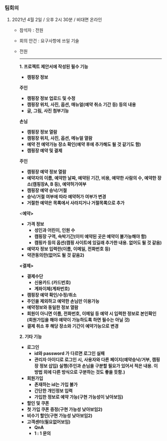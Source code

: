 ### 팀회의

1. 2021년 4월 2일 / 오후 2시 30분 / 비대면 온라인
    - 참석자 : 전원
    - 회의 안건 : 요구사항에 쓰일 기술
    - 전원

        ---

        **1. 프로젝트 제안서에 작성된 필수 기능**

        - **캠핑장 정보**

        **주인**

        - **캠핑장 정보 업로드 및 수정**
        - **캠핑장 위치, 사진, 옵션, 매뉴얼(예약 취소 기간 등) 등의 내용**
        - **글, 그림, 사진 첨부기능**

        **손님**

        - **캠핑장 정보 열람**
        - **캠핑장 위치, 사진, 옵션, 메뉴얼 열람**
        - **예약 전 예약가능 장소 확인(예약 후에 추가해도 될 것 같기도 함)**
        - **캠핑장 예약 및 결제**

        **주인**

        - **캠핑장 예약 정보 열람**
        - **예약자의 이름, 예약한 날짜, 예약된 기간, 비용, 예약한 사람의 수, 예약한 장소(캠핑장A, B 등), 예약허가여부**
        - **캠핑장 예약 승낙/거절**
        - **승낙/거절 여부에 따라 예약허가 여부가 변경**
        - **거절한 예약은 목록에서 사라지거나 거절목록으로 추가**

        <**예약>**

        - **가격 정보**
            - **성인과 어린이, 인원 수**
            - **캠핑장 구역, 숙박기간(이미 예약된 곳은 예약이 불가능해야 함)**
            - **캠핑카 등의 옵션(캠핑 사이트에 있길래 추가한 내용. 없어도 될 것 같음)**
        - **예약자 정보 입력란(이름, 이메일, 전화번호 등)**
        - **약관동의란(없어도 될 것 같음2)**

        **<결제>**

        - **결제수단**
            - **신용카드 (카드번호)**
            - **계좌이체(계좌번호)**
        - **캠핑장 예약 확인/수정/취소**
        - **주인을 제외하고 예약한 손님만 이용가능**
        - **예약정보와 동일한 정보 열람**
        - **회원이 아니면 이름, 전화번호, 이메일 등 예약 시 입력한 정보로 본인확인(회원가입을 해야 예약이 가능하도록 하면 필수는 아닐 것)**
        - **결제 취소 후 해당 장소와 기간이 예약가능으로 변경**

        **2. 기타 기능**

        - **로그인**
            - **id와 password 가 다르면 로그인 실패**
            - **관리자 아이디로 로그인 시, 사용자와 다른 페이지(예약승낙/거부, 캠핑장 정보 삽입) 실행(주인과 손님을 구분할 필요가 있어서 적은 내용. 이 방법 외에 다른 방식으로 구분하는 것도 좋을 듯함.)**
        - **회원가입**
            - **존재하는 id는 가입 불가**
            - **간단한 개인정보 입력**
            - **가입한 정보로 예약 가능(구현 가능성이 낮아보임)**
        - **할인 및 쿠폰**
        - **첫 가입 쿠폰 증정(구현 가능성 낮아보임2)**
        - **비수기 할인(구현 가능성 낮아보임2)**
        - **고객센터(필요없어보임)**
            - **QnA**
            - **1 : 1 문의**
